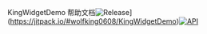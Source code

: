 KingWidgetDemo 帮助文档![Release](https://jitpack.io/v/wolfking0608/KingWidgetDemo.svg)](https://jitpack.io/#wolfking0608/KingWidgetDemo)[![API](https://img.shields.io/badge/API-11%2B-brightgreen.svg?style=flat)](https://android-arsenal.com/api?level=11)
